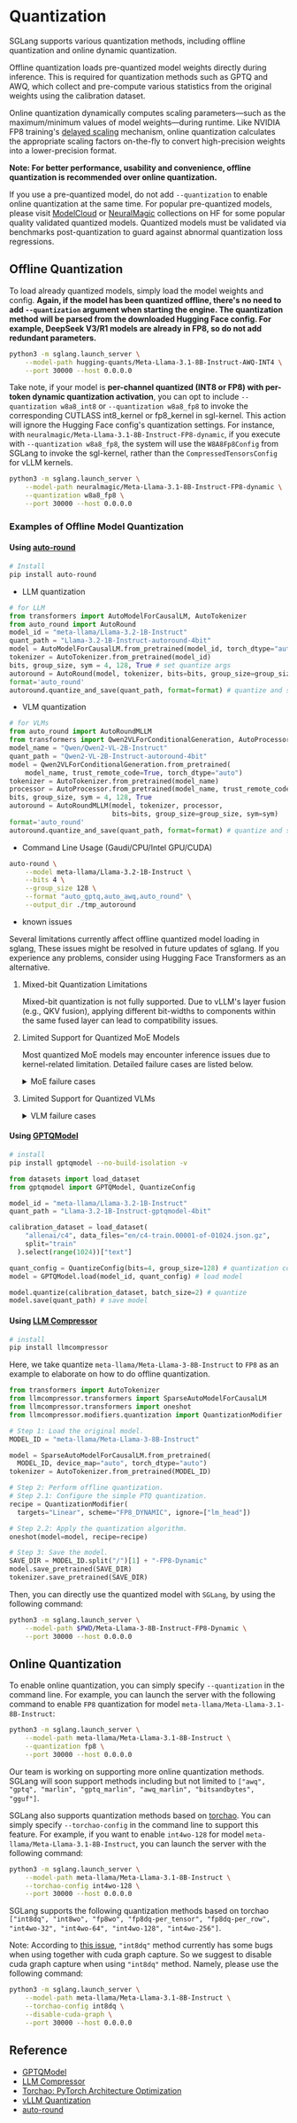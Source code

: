 # Quantization

SGLang supports various quantization methods, including offline quantization and online dynamic quantization.

Offline quantization loads pre-quantized model weights directly during inference. This is required for quantization methods
such as GPTQ and AWQ, which collect and pre-compute various statistics from the original weights using the calibration dataset.

Online quantization dynamically computes scaling parameters—such as the maximum/minimum values of model weights—during runtime.
Like NVIDIA FP8 training's [delayed scaling](https://docs.nvidia.com/deeplearning/transformer-engine/user-guide/examples/fp8_primer.html#Mixed-precision-training-with-FP8) mechanism, online quantization calculates the appropriate scaling factors
on-the-fly to convert high-precision weights into a lower-precision format.

**Note: For better performance, usability and convenience, offline quantization is recommended over online quantization.**

If you use a pre-quantized model, do not add `--quantization` to enable online quantization at the same time.
For popular pre-quantized models, please visit [ModelCloud](https://huggingface.co/collections/ModelCloud/vortex-673743382af0a52b2a8b9fe2)
or [NeuralMagic](https://huggingface.co/collections/neuralmagic) collections on HF for some
popular quality validated quantized models. Quantized models must be validated via benchmarks post-quantization
to guard against abnormal quantization loss regressions.

## Offline Quantization

To load already quantized models, simply load the model weights and config. **Again, if the model has been quantized offline,
there's no need to add `--quantization` argument when starting the engine. The quantization method will be parsed from the
downloaded Hugging Face config. For example, DeepSeek V3/R1 models are already in FP8, so do not add redundant parameters.**

```bash
python3 -m sglang.launch_server \
    --model-path hugging-quants/Meta-Llama-3.1-8B-Instruct-AWQ-INT4 \
    --port 30000 --host 0.0.0.0
```

Take note, if your model is **per-channel quantized (INT8 or FP8) with per-token dynamic quantization activation**, you can opt to include `--quantization w8a8_int8` or `--quantization w8a8_fp8` to invoke the corresponding CUTLASS int8_kernel or fp8_kernel in sgl-kernel. This action will ignore the Hugging Face config's quantization settings. For instance, with `neuralmagic/Meta-Llama-3.1-8B-Instruct-FP8-dynamic`, if you execute with `--quantization w8a8_fp8`, the system will use the `W8A8Fp8Config` from SGLang to invoke the sgl-kernel, rather than the `CompressedTensorsConfig` for vLLM kernels.

```bash
python3 -m sglang.launch_server \
    --model-path neuralmagic/Meta-Llama-3.1-8B-Instruct-FP8-dynamic \
    --quantization w8a8_fp8 \
    --port 30000 --host 0.0.0.0
```

### Examples of Offline Model Quantization


#### Using [auto-round](https://github.com/intel/auto-round)

```bash
# Install
pip install auto-round
```

- LLM quantization

```py
# for LLM
from transformers import AutoModelForCausalLM, AutoTokenizer
from auto_round import AutoRound
model_id = "meta-llama/Llama-3.2-1B-Instruct"
quant_path = "Llama-3.2-1B-Instruct-autoround-4bit"
model = AutoModelForCausalLM.from_pretrained(model_id, torch_dtype="auto")
tokenizer = AutoTokenizer.from_pretrained(model_id)
bits, group_size, sym = 4, 128, True # set quantize args
autoround = AutoRound(model, tokenizer, bits=bits, group_size=group_size, sym=sym)
format='auto_round'
autoround.quantize_and_save(quant_path, format=format) # quantize and save

```

- VLM quantization
```py
# for VLMs
from auto_round import AutoRoundMLLM
from transformers import Qwen2VLForConditionalGeneration, AutoProcessor, AutoTokenizer
model_name = "Qwen/Qwen2-VL-2B-Instruct"
quant_path = "Qwen2-VL-2B-Instruct-autoround-4bit"
model = Qwen2VLForConditionalGeneration.from_pretrained(
    model_name, trust_remote_code=True, torch_dtype="auto")
tokenizer = AutoTokenizer.from_pretrained(model_name)
processor = AutoProcessor.from_pretrained(model_name, trust_remote_code=True)
bits, group_size, sym = 4, 128, True
autoround = AutoRoundMLLM(model, tokenizer, processor,
                          bits=bits, group_size=group_size, sym=sym)
format='auto_round'
autoround.quantize_and_save(quant_path, format=format) # quantize and save

```

- Command Line Usage (Gaudi/CPU/Intel GPU/CUDA)

```bash
auto-round \
    --model meta-llama/Llama-3.2-1B-Instruct \
    --bits 4 \
    --group_size 128 \
    --format "auto_gptq,auto_awq,auto_round" \
    --output_dir ./tmp_autoround
```

- known issues

Several limitations currently affect offline quantized model loading in sglang, These issues might be resolved in future updates of sglang. If you experience any problems, consider using Hugging Face Transformers as an alternative.

1. Mixed-bit Quantization Limitations

    Mixed-bit quantization is not fully supported. Due to vLLM's layer fusion (e.g., QKV fusion), applying different bit-widths to components within the same fused layer can lead to compatibility issues.


2. Limited Support for Quantized MoE Models

    Most quantized MoE models may encounter inference issues due to kernel-related limitation. Detailed failure cases are listed below.
    <details>
        <summary>MoE failure cases</summary>
    Qwen3-30B-A3B:

    GPTQ format:  Accuracy is nearly zero due to the error:
        ```
        Capture CUDA graph failed: Apply router weight on input is not supported for fused Marlin MoE method
        ```

    AWQ format:  Symmetric quantization Fails with:
        ```
        KeyError: 'model.layers.13.mlp.experts.w2_qzeros'
        ```
        Asymmetric quantization Also results in near-zero accuracy.

    DeepSeek-MoE-16B-Base

    Fails with:
        ```
        ValueError: The input size is not aligned with the quantized weight shape. This can be caused by too large tensor parallel size.
        ``` The same issue occurs with both AWQ and GPTQ formats.
    </details>

3. Limited Support for Quantized VLMs
    <details>
        <summary>VLM failure cases</summary>

    Qwen2.5-VL-7B

    auto_round:auto_gptq format:  Accuracy is close to zero.

    GPTQ format:  Fails with:
    ```
    The output size is not aligned with the quantized weight shape
    ```

    auto_round:auto_awq and AWQ format:  These work as expected.
    </details>



#### Using [GPTQModel](https://github.com/ModelCloud/GPTQModel)

```bash
# install
pip install gptqmodel --no-build-isolation -v
```

```py
from datasets import load_dataset
from gptqmodel import GPTQModel, QuantizeConfig

model_id = "meta-llama/Llama-3.2-1B-Instruct"
quant_path = "Llama-3.2-1B-Instruct-gptqmodel-4bit"

calibration_dataset = load_dataset(
    "allenai/c4", data_files="en/c4-train.00001-of-01024.json.gz",
    split="train"
  ).select(range(1024))["text"]

quant_config = QuantizeConfig(bits=4, group_size=128) # quantization config
model = GPTQModel.load(model_id, quant_config) # load model

model.quantize(calibration_dataset, batch_size=2) # quantize
model.save(quant_path) # save model
```

#### Using [LLM Compressor](https://github.com/vllm-project/llm-compressor/)

```bash
# install
pip install llmcompressor
```

Here, we take quantize `meta-llama/Meta-Llama-3-8B-Instruct` to `FP8` as an example to elaborate on how to do offline quantization.

```python
from transformers import AutoTokenizer
from llmcompressor.transformers import SparseAutoModelForCausalLM
from llmcompressor.transformers import oneshot
from llmcompressor.modifiers.quantization import QuantizationModifier

# Step 1: Load the original model.
MODEL_ID = "meta-llama/Meta-Llama-3-8B-Instruct"

model = SparseAutoModelForCausalLM.from_pretrained(
  MODEL_ID, device_map="auto", torch_dtype="auto")
tokenizer = AutoTokenizer.from_pretrained(MODEL_ID)

# Step 2: Perform offline quantization.
# Step 2.1: Configure the simple PTQ quantization.
recipe = QuantizationModifier(
  targets="Linear", scheme="FP8_DYNAMIC", ignore=["lm_head"])

# Step 2.2: Apply the quantization algorithm.
oneshot(model=model, recipe=recipe)

# Step 3: Save the model.
SAVE_DIR = MODEL_ID.split("/")[1] + "-FP8-Dynamic"
model.save_pretrained(SAVE_DIR)
tokenizer.save_pretrained(SAVE_DIR)
```

Then, you can directly use the quantized model with `SGLang`, by using the following command:

```bash
python3 -m sglang.launch_server \
    --model-path $PWD/Meta-Llama-3-8B-Instruct-FP8-Dynamic \
    --port 30000 --host 0.0.0.0
```

## Online Quantization

To enable online quantization, you can simply specify `--quantization` in the command line. For example, you can launch the server with the following command to enable `FP8` quantization for model `meta-llama/Meta-Llama-3.1-8B-Instruct`:

```bash
python3 -m sglang.launch_server \
    --model-path meta-llama/Meta-Llama-3.1-8B-Instruct \
    --quantization fp8 \
    --port 30000 --host 0.0.0.0
```

Our team is working on supporting more online quantization methods. SGLang will soon support methods including but not limited to `["awq", "gptq", "marlin", "gptq_marlin", "awq_marlin", "bitsandbytes", "gguf"]`.

SGLang also supports quantization methods based on [torchao](https://github.com/pytorch/ao). You can simply specify `--torchao-config` in the command line to support this feature. For example, if you want to enable `int4wo-128` for model `meta-llama/Meta-Llama-3.1-8B-Instruct`, you can launch the server with the following command:

```bash
python3 -m sglang.launch_server \
    --model-path meta-llama/Meta-Llama-3.1-8B-Instruct \
    --torchao-config int4wo-128 \
    --port 30000 --host 0.0.0.0
```

SGLang supports the following quantization methods based on torchao `["int8dq", "int8wo", "fp8wo", "fp8dq-per_tensor", "fp8dq-per_row", "int4wo-32", "int4wo-64", "int4wo-128", "int4wo-256"]`.

Note: According to [this issue](https://github.com/sgl-project/sglang/issues/2219#issuecomment-2561890230), `"int8dq"` method currently has some bugs when using together with cuda graph capture. So we suggest to disable cuda graph capture when using `"int8dq"` method. Namely, please use the following command:

```bash
python3 -m sglang.launch_server \
    --model-path meta-llama/Meta-Llama-3.1-8B-Instruct \
    --torchao-config int8dq \
    --disable-cuda-graph \
    --port 30000 --host 0.0.0.0
```

## Reference

- [GPTQModel](https://github.com/ModelCloud/GPTQModel)
- [LLM Compressor](https://github.com/vllm-project/llm-compressor/)
- [Torchao: PyTorch Architecture Optimization](https://github.com/pytorch/ao)
- [vLLM Quantization](https://docs.vllm.ai/en/latest/quantization/)
- [auto-round](https://github.com/intel/auto-round)
